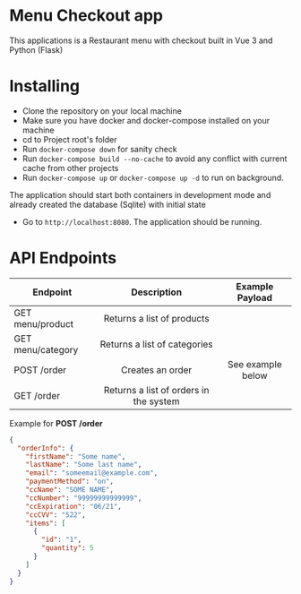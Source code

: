 # Menu Checkout app
This applications is a Restaurant menu with checkout built in Vue 3 and Python (Flask)

# Installing
* Clone the repository on your local machine
* Make sure you have docker and docker-compose installed on your machine
* cd to Project root's folder
* Run `docker-compose down` for sanity check
* Run `docker-compose build --no-cache` to avoid any conflict with current cache from other projects
* Run `docker-compose up` or `docker-compose up -d` to run on background.

The application should start both containers in development mode and already created the database (Sqlite) with initial state

* Go to `http://localhost:8080`. The application should be running. 

# API Endpoints
| Endpoint        | Description | Example Payload |
| ------------- |:-------------:|:-------------: |
| GET menu/product | Returns a list of products | |
| GET menu/category | Returns a list of categories | |
| POST /order | Creates an order | See example below |
| GET /order | Returns a list of orders in the system | |

Example for **POST /order**
```json
{
  "orderInfo": {
    "firstName": "Some name",
    "lastName": "Some last name",
    "email": "someemail@example.com",
    "paymentMethod": "on",
    "ccName": "SOME NAME",
    "ccNumber": "99999999999999",
    "ccExpiration": "06/21",
    "ccCVV": "522",
    "items": [
      {
        "id": "1",
        "quantity": 5
      }
    ]
  }
}
```

